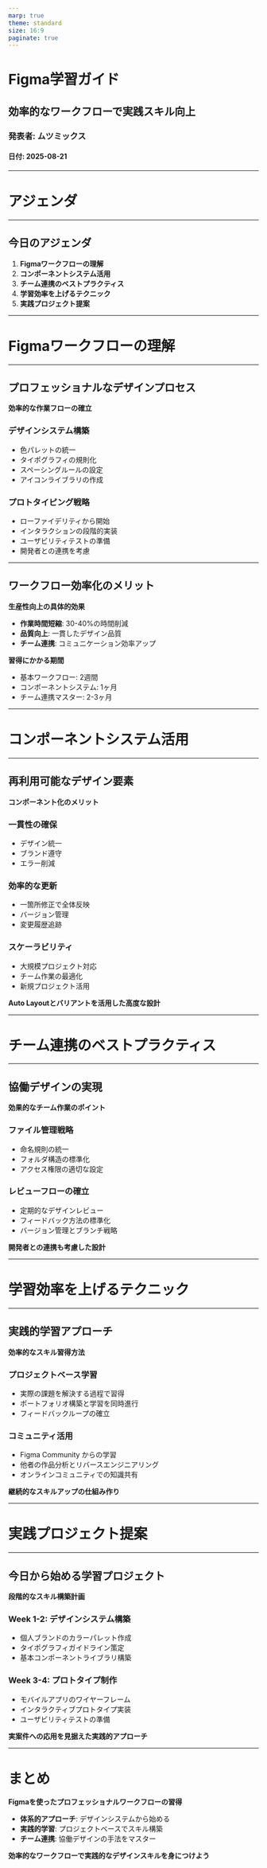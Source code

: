 ```yaml
---
marp: true
theme: standard
size: 16:9
paginate: true
---
```


<!-- _class: cover -->

# Figma学習ガイド

## 効率的なワークフローで実践スキル向上

### 発表者: ムツミックス
#### 日付: 2025-08-21

<!-- 
スピーカーノート:
- 5分でFigmaの実践的な学習方法を紹介
- 既存の基本紹介とは違い、ワークフローと効率化に焦点
- 実際のプロジェクトでの活用を念頭に構成
- 時間配分: タイトル30秒
-->

---

<!-- _class: section-title -->

# アジェンダ

---

## 今日のアジェンダ

1. **Figmaワークフローの理解**
2. **コンポーネントシステム活用**
3. **チーム連携のベストプラクティス**
4. **学習効率を上げるテクニック**
5. **実践プロジェクト提案**

<!-- 
スピーカーノート:
- 実践的なワークフローに焦点を当てたアジェンダ
- 基本操作ではなく効率化と実践的な技術を中心に
- 時間配分: 30秒
-->

---

<!-- _class: section-title -->

# Figmaワークフローの理解

---

## プロフェッショナルなデザインプロセス

**効率的な作業フローの確立**

<div class="two-columns">

### デザインシステム構築
- 色パレットの統一
- タイポグラフィの規則化
- スペーシングルールの設定
- アイコンライブラリの作成

### プロトタイピング戦略
- ローファイデリティから開始
- インタラクションの段階的実装
- ユーザビリティテストの準備
- 開発者との連携を考慮

</div>

<!-- 
スピーカーノート:
- 個人的な作品作りではなく、実際のプロジェクトワークフロー
- デザインシステムの重要性を強調
- 段階的なアプローチの価値を説明
- 時間配分: 1分
-->

---

<!-- _class: metric-card -->

## ワークフロー効率化のメリット

**生産性向上の具体的効果**

- **作業時間短縮**: 30-40%の時間削減
- **品質向上**: 一貫したデザイン品質
- **チーム連携**: コミュニケーション効率アップ

**習得にかかる期間**
- 基本ワークフロー: 2週間
- コンポーネントシステム: 1ヶ月
- チーム連携マスター: 2-3ヶ月

<!-- 
スピーカーノート:
- 数値で効果を示すことで説得力を持たせる
- 学習期間の目安を具体的に提示
- モチベーション向上につなげる
- 時間配分: 45秒
-->

---

<!-- _class: section-title -->

# コンポーネントシステム活用

---

## 再利用可能なデザイン要素

**コンポーネント化のメリット**

<div class="three-columns">

### 一貫性の確保
- デザイン統一
- ブランド遵守
- エラー削減

### 効率的な更新
- 一箇所修正で全体反映
- バージョン管理
- 変更履歴追跡

### スケーラビリティ
- 大規模プロジェクト対応
- チーム作業の最適化
- 新規プロジェクト活用

</div>

**Auto Layoutとバリアントを活用した高度な設計**

<!-- 
スピーカーノート:
- コンポーネントシステムの価値を3つの観点から説明
- 実際のプロジェクト運用を想定した内容
- Auto LayoutとVariantsの重要性を示唆
- 時間配分: 1分
-->

---

<!-- _class: section-title -->

# チーム連携のベストプラクティス

---

## 協働デザインの実現

**効果的なチーム作業のポイント**

### ファイル管理戦略
- 命名規則の統一
- フォルダ構造の標準化
- アクセス権限の適切な設定

### レビューフローの確立
- 定期的なデザインレビュー
- フィードバック方法の標準化
- バージョン管理とブランチ戦略

**開発者との連携も考慮した設計**

<!-- 
スピーカーノート:
- チーム作業での実践的なノウハウを紹介
- 実際のプロジェクトでよくある課題とその解決法
- 開発者視点も含めた包括的なアプローチ
- 時間配分: 1分
-->

---

<!-- _class: section-title -->

# 学習効率を上げるテクニック

---

## 実践的学習アプローチ

**効率的なスキル習得方法**

### プロジェクトベース学習
- 実際の課題を解決する過程で習得
- ポートフォリオ構築と学習を同時進行
- フィードバックループの確立

### コミュニティ活用
- Figma Community からの学習
- 他者の作品分析とリバースエンジニアリング
- オンラインコミュニティでの知識共有

**継続的なスキルアップの仕組み作り**

<!-- 
スピーカーノート:
- 効率的な学習方法を具体的に提示
- 受動的な学習ではなく能動的なアプローチを推奨
- コミュニティの価値とネットワーク効果を説明
- 時間配分: 1分
-->

---

<!-- _class: section-title -->

# 実践プロジェクト提案

---

## 今日から始める学習プロジェクト

**段階的なスキル構築計画**

### Week 1-2: デザインシステム構築
- 個人ブランドのカラーパレット作成
- タイポグラフィガイドライン策定
- 基本コンポーネントライブラリ構築

### Week 3-4: プロトタイプ制作
- モバイルアプリのワイヤーフレーム
- インタラクティブプロトタイプ実装
- ユーザビリティテストの準備

**実案件への応用を見据えた実践的アプローチ**

<!-- 
スピーカーノート:
- 具体的な学習スケジュールを提示
- 実際のプロジェクトワークを想定した内容
- 段階的なスキルアップの道筋を明確に
- 時間配分: 45秒
-->

---

# まとめ

**Figmaを使ったプロフェッショナルワークフローの習得**

- **体系的アプローチ**: デザインシステムから始める
- **実践的学習**: プロジェクトベースでスキル構築
- **チーム連携**: 協働デザインの手法をマスター

**効率的なワークフローで実践的なデザインスキルを身につけよう**

<!-- 
スピーカーノート:
- 全体のまとめとして要点を再確認
- プロフェッショナルなスキル習得への道筋を強調
- 行動を促すメッセージで終了
- 時間配分: 30秒
-->